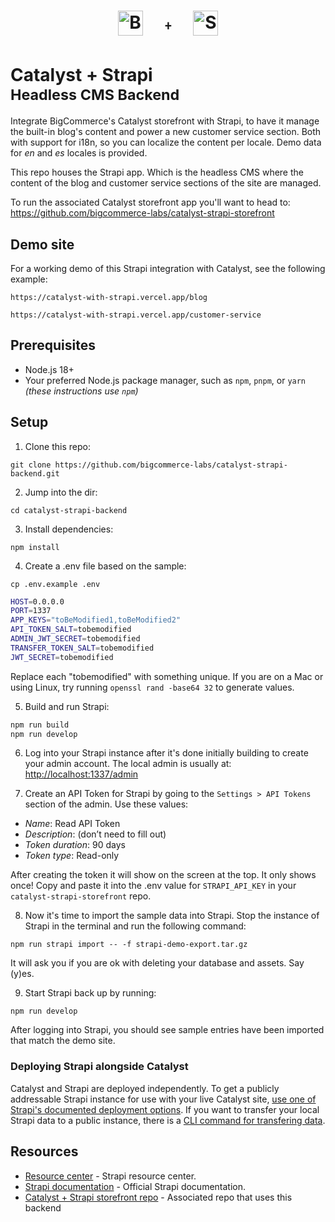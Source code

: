 <h1>
<p align="center">
<img src="https://storage.googleapis.com/bigcommerce-developers/images/bigc-dev-round-icon.png" alt="BigCommerce" title="BigCommerce" height="40">  <sup><strong>&nbsp;&nbsp;&nbsp; ﹢ &nbsp;&nbsp;&nbsp;</strong></sup>  <img src="https://storage.googleapis.com/bigcommerce-developers/images/strapi/Strapi.monogram.logo.png" alt="Strapi" title="Strapi" height="40">
</p>
</h1>

# Catalyst + Strapi <br><sub>Headless CMS Backend</sub>

Integrate BigCommerce's Catalyst storefront with Strapi, to have it manage the built-in blog's content and power a new customer service section. Both with support for i18n, so you can localize the content per locale. Demo data for _en_ and _es_ locales is provided.

This repo houses the Strapi app. Which is the headless CMS where the content of the blog and customer service sections of the site are managed.

To run the associated Catalyst storefront app you'll want to head to: https://github.com/bigcommerce-labs/catalyst-strapi-storefront

## Demo site

For a working demo of this Strapi integration with Catalyst, see the following example:

```shell copy
https://catalyst-with-strapi.vercel.app/blog
```

```shell copy
https://catalyst-with-strapi.vercel.app/customer-service
```

## Prerequisites

- Node.js 18+
- Your preferred Node.js package manager, such as `npm`, `pnpm`, or `yarn` _(these instructions use `npm`)_

## Setup

1. Clone this repo: 
```shell copy
git clone https://github.com/bigcommerce-labs/catalyst-strapi-backend.git
```

2. Jump into the dir: 
```shell copy
cd catalyst-strapi-backend
```

3. Install dependencies:
```shell copy
npm install
```

4. Create a .env file based on the sample: 
```shell copy
cp .env.example .env
```

```bash
HOST=0.0.0.0
PORT=1337
APP_KEYS="toBeModified1,toBeModified2"
API_TOKEN_SALT=tobemodified
ADMIN_JWT_SECRET=tobemodified
TRANSFER_TOKEN_SALT=tobemodified
JWT_SECRET=tobemodified
```

Replace each "tobemodified" with something unique. If you are on a Mac or using Linux, try running `openssl rand -base64 32` to generate values.

5. Build and run Strapi:

```bash
npm run build
npm run develop
```

6. Log into your Strapi instance after it's done initially building to create your admin account. The local admin is usually at: [http://localhost:1337/admin](http://localhost:1337/admin)

7. Create an API Token for Strapi by going to the `Settings > API Tokens` section of the admin. Use these values:

- _Name_: Read API Token
- _Description_: (don’t need to fill out)
- _Token duration_: 90 days
- _Token type_: Read-only

After creating the token it will show on the screen at the top. It only shows once! Copy and paste it into the .env value for `STRAPI_API_KEY` in your `catalyst-strapi-storefront` repo.

8. Now it's time to import the sample data into Strapi. Stop the instance of Strapi in the terminal and run the following command: 
```shell copy
npm run strapi import -- -f strapi-demo-export.tar.gz
```

It will ask you if you are ok with deleting your database and assets. Say (y)es.

9. Start Strapi back up by running:
```shell copy
npm run develop
```

After logging into Strapi, you should see sample entries have been imported that match the demo site.

### Deploying Strapi alongside Catalyst

Catalyst and Strapi are deployed independently. To get a publicly addressable Strapi instance for use with your live Catalyst site, [use one of Strapi's documented deployment options](https://docs.strapi.io/dev-docs/deployment). If you want to transfer your local Strapi data to a public instance, there is a [CLI command for transfering data](https://docs.strapi.io/dev-docs/data-management/transfer).

## Resources

- [Resource center](https://strapi.io/resource-center) - Strapi resource center.
- [Strapi documentation](https://docs.strapi.io) - Official Strapi documentation.
- [Catalyst + Strapi storefront repo](https://github.com/bigcommerce-labs/catalyst-strapi-storefront) - Associated repo that uses this backend

